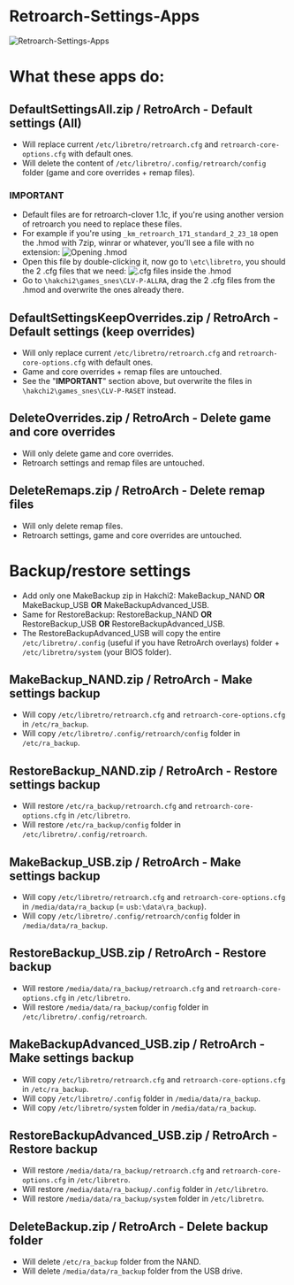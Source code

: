 # Retroarch-Settings-Apps

![Retroarch-Settings-Apps](https://i.imgur.com/msXRJqZ.png "Retroarch-Settings-Apps")

# What these apps do:

## DefaultSettingsAll.zip / RetroArch - Default settings (All)

   - Will replace current `/etc/libretro/retroarch.cfg` and `retroarch-core-options.cfg` with default ones.
   - Will delete the content of `/etc/libretro/.config/retroarch/config` folder (game and core overrides + remap files).
   
### IMPORTANT

   - Default files are for retroarch-clover 1.1c, if you're using another version of retroarch you need to replace these files.
   - For example if you're using `_km_retroarch_171_standard_2_23_18` open the .hmod with 7zip, winrar or whatever, you'll see a file with no extension:
   ![Opening .hmod](https://i.imgur.com/qbwUdcF.png "Opening .hmod")
   - Open this file by double-clicking it, now go to `\etc\libretro`, you should the 2 .cfg files that we need:
   ![.cfg files inside the .hmod](https://i.imgur.com/nktevXz.png ".cfg files inside the .hmod")
   - Go to `\hakchi2\games_snes\CLV-P-ALLRA`, drag the 2 .cfg files from the .hmod and overwrite the ones already there.

## DefaultSettingsKeepOverrides.zip / RetroArch - Default settings (keep overrides)

   - Will only replace current `/etc/libretro/retroarch.cfg` and `retroarch-core-options.cfg` with default ones.
   - Game and core overrides + remap files are untouched.
   - See the "**IMPORTANT**" section above, but overwrite the files in `\hakchi2\games_snes\CLV-P-RASET` instead.

## DeleteOverrides.zip / RetroArch - Delete game and core overrides

   - Will only delete game and core overrides.
   - Retroarch settings and remap files are untouched.

## DeleteRemaps.zip / RetroArch - Delete remap files

   - Will only delete remap files.
   - Retroarch settings, game and core overrides are untouched.

# Backup/restore settings

   - Add only one MakeBackup zip in Hakchi2: MakeBackup_NAND **OR** MakeBackup_USB **OR** MakeBackupAdvanced_USB.
   - Same for RestoreBackup: RestoreBackup_NAND **OR** RestoreBackup_USB **OR** RestoreBackupAdvanced_USB.
   - The RestoreBackupAdvanced_USB will copy the entire `/etc/libretro/.config` (useful if you have RetroArch overlays) folder + `/etc/libretro/system` (your BIOS folder).

## MakeBackup_NAND.zip / RetroArch - Make settings backup

   - Will copy `/etc/libretro/retroarch.cfg` and `retroarch-core-options.cfg` in `/etc/ra_backup`.
   - Will copy `/etc/libretro/.config/retroarch/config` folder in `/etc/ra_backup`.

## RestoreBackup_NAND.zip / RetroArch - Restore settings backup

   - Will restore `/etc/ra_backup/retroarch.cfg` and `retroarch-core-options.cfg` in `/etc/libretro`.
   - Will restore `/etc/ra_backup/config` folder in `/etc/libretro/.config/retroarch`.

## MakeBackup_USB.zip / RetroArch - Make settings backup

   - Will copy `/etc/libretro/retroarch.cfg` and `retroarch-core-options.cfg` in `/media/data/ra_backup` (= `usb:\data\ra_backup`).
   - Will copy `/etc/libretro/.config/retroarch/config` folder in `/media/data/ra_backup`.

## RestoreBackup_USB.zip / RetroArch - Restore backup

   - Will restore `/media/data/ra_backup/retroarch.cfg` and `retroarch-core-options.cfg` in `/etc/libretro`.
   - Will restore `/media/data/ra_backup/config` folder in `/etc/libretro/.config/retroarch`.

## MakeBackupAdvanced_USB.zip / RetroArch - Make settings backup

   - Will copy `/etc/libretro/retroarch.cfg` and `retroarch-core-options.cfg` in `/etc/ra_backup`.
   - Will copy `/etc/libretro/.config` folder in `/media/data/ra_backup`.
   - Will copy `/etc/libretro/system` folder in `/media/data/ra_backup`.
   
## RestoreBackupAdvanced_USB.zip / RetroArch - Restore backup

   - Will restore `/media/data/ra_backup/retroarch.cfg` and `retroarch-core-options.cfg` in `/etc/libretro`.
   - Will restore `/media/data/ra_backup/.config` folder in `/etc/libretro`.
   - Will restore `/media/data/ra_backup/system` folder in `/etc/libretro`.

## DeleteBackup.zip / RetroArch - Delete backup folder

   - Will delete `/etc/ra_backup` folder from the NAND.
   - Will delete `/media/data/ra_backup` folder from the USB drive.
